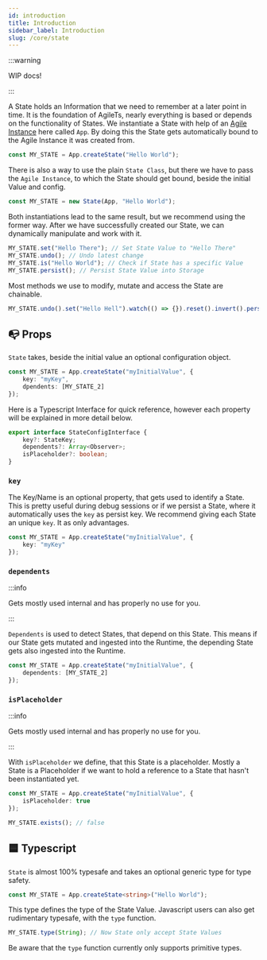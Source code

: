 ```yaml
---
id: introduction
title: Introduction
sidebar_label: Introduction
slug: /core/state
---
```


:::warning

WIP docs!

:::

A State holds an Information that we need to remember at a later point in time.
It is the foundation of AgileTs, nearly everything is based or depends on the functionality of States.
We instantiate a State with help of an [Agile Instance](../agile-instance/Introduction.md) here called `App`.
By doing this the State gets automatically bound to the Agile Instance it was created from.
```ts
const MY_STATE = App.createState("Hello World");
```
There is also a way to use the plain `State Class`,
but there we have to pass the `Agile Instance`, to which the State should get bound, beside the initial Value and config.
```ts
const MY_STATE = new State(App, "Hello World");
```
Both instantiations lead to the same result, but we recommend using the former way.
After we have successfully created our State, we can dynamically manipulate and work with it.
```ts
MY_STATE.set("Hello There"); // Set State Value to "Hello There"
MY_STATE.undo(); // Undo latest change
MY_STATE.is("Hello World"); // Check if State has a specific Value
MY_STATE.persist(); // Persist State Value into Storage
```
Most methods we use to modify, mutate and access the State are chainable.
```ts
MY_STATE.undo().set("Hello Hell").watch(() => {}).reset().invert().persist().type(String);
```

## 📭 Props

`State` takes, beside the initial value an optional configuration object.
```ts
const MY_STATE = App.createState("myInitialValue", {
    key: "myKey",
    dpendents: [MY_STATE_2]
});
```
Here is a Typescript Interface for quick reference, however
each property will be explained in more detail below.
```ts
export interface StateConfigInterface {
    key?: StateKey;
    dependents?: Array<Observer>;
    isPlaceholder?: boolean;
}
```

### `key`
The Key/Name is an optional property, that gets used to identify a State.
This is pretty useful during debug sessions or if we persist a State,
where it automatically uses the `key` as persist key.
We recommend giving each State an unique `key`. It as only advantages.
```ts
const MY_STATE = App.createState("myInitialValue", {
    key: "myKey"
});
```

### `dependents`

:::info

Gets mostly used internal and has properly no use for you.

:::

`Dependents` is used to detect States, that depend on this State.
This means if our State gets mutated and ingested into the Runtime,
the depending State gets also ingested into the Runtime.
```ts
const MY_STATE = App.createState("myInitialValue", {
    dependents: [MY_STATE_2]
});
```

### `isPlaceholder`

:::info

Gets mostly used internal and has properly no use for you.

:::

With `isPlaceholder` we define, that this State is a placeholder.
Mostly a State is a Placeholder if we want to hold a reference to a State that hasn't been instantiated yet.
```ts
const MY_STATE = App.createState("myInitialValue", {
    isPlaceholder: true
});

MY_STATE.exists(); // false
```

## 🟦 Typescript

`State` is almost 100% typesafe and takes an optional generic type for type safety.
```ts
const MY_STATE = App.createState<string>("Hello World");
```
This type defines the type of the State Value.
Javascript users can also get rudimentary typesafe, with the `type` function.
```ts
MY_STATE.type(String); // Now State only accept State Values
```
Be aware that the `type` function currently only supports primitive types.